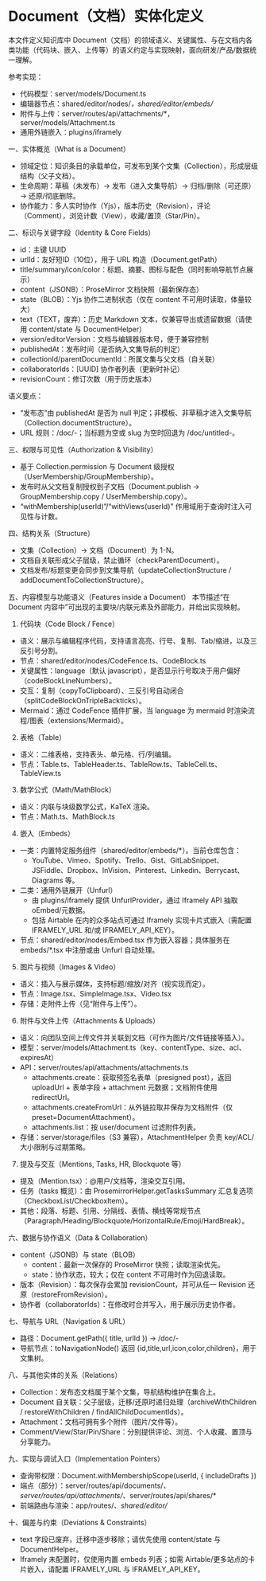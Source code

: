 # Document（文档）实体化定义

本文件定义知识库中 Document（文档）的领域语义、关键属性、与在文档内各类功能（代码块、嵌入、上传等）的语义约定与实现映射，面向研发/产品/数据统一理解。

参考实现：
- 代码模型：server/models/Document.ts
- 编辑器节点：shared/editor/nodes/*，shared/editor/embeds/*
- 附件与上传：server/routes/api/attachments/*，server/models/Attachment.ts
- 通用外链嵌入：plugins/iframely


一、实体概览（What is a Document）
- 领域定位：知识条目的承载单位，可发布到某个文集（Collection），形成层级结构（父子文档）。
- 生命周期：草稿（未发布）→ 发布（进入文集导航）→ 归档/删除（可还原）→ 还原/彻底删除。
- 协作能力：多人实时协作（Yjs），版本历史（Revision），评论（Comment），浏览计数（View），收藏/置顶（Star/Pin）。


二、标识与关键字段（Identity & Core Fields）
- id：主键 UUID
- urlId：友好短ID（10位），用于 URL 构造（Document.getPath）
- title/summary/icon/color：标题、摘要、图标与配色（同时影响导航节点展示）
- content（JSONB）：ProseMirror 文档快照（最新保存态）
- state（BLOB）：Yjs 协作二进制状态（仅在 content 不可用时读取，体量较大）
- text（TEXT，废弃）：历史 Markdown 文本，仅兼容导出或遗留数据（请使用 content/state 与 DocumentHelper）
- version/editorVersion：文档与编辑器版本号，便于兼容控制
- publishedAt：发布时间（是否纳入文集导航的判定）
- collectionId/parentDocumentId：所属文集与父文档（自关联）
- collaboratorIds：[UUID] 协作者列表（更新时补记）
- revisionCount：修订次数（用于历史版本）

语义要点：
- “发布态”由 publishedAt 是否为 null 判定；非模板、非草稿才进入文集导航（Collection.documentStructure）。
- URL 规则：/doc/<slugified-title>-<urlId>；当标题为空或 slug 为空时回退为 /doc/untitled-<urlId>。


三、权限与可见性（Authorization & Visibility）
- 基于 Collection.permission 与 Document 级授权（UserMembership/GroupMembership）。
- 发布时从父文档复制授权到子文档（Document.publish → GroupMembership.copy / UserMembership.copy）。
- “withMembership(userId)”/“withViews(userId)” 作用域用于查询时注入可见性与计数。


四、结构关系（Structure）
- 文集（Collection）→ 文档（Document）为 1-N。
- 文档自关联形成父子层级，禁止循环（checkParentDocument）。
- 文档发布/标题变更会同步到文集导航（updateCollectionStructure / addDocumentToCollectionStructure）。


五、内容模型与功能语义（Features inside a Document）
本节描述“在 Document 内容中”可出现的主要块/内联元素及外部能力，并给出实现映射。

1) 代码块（Code Block / Fence）
- 语义：展示与编辑程序代码，支持语言高亮、行号、复制、Tab/缩进，以及三反引号分割。
- 节点：shared/editor/nodes/CodeFence.ts、CodeBlock.ts
- 关键属性：language（默认 javascript），是否显示行号取决于用户偏好（codeBlockLineNumbers）。
- 交互：复制（copyToClipboard）、三反引号自动闭合（splitCodeBlockOnTripleBackticks）。
- Mermaid：通过 CodeFence 插件扩展，当 language 为 mermaid 时渲染流程/图表（extensions/Mermaid）。

2) 表格（Table）
- 语义：二维表格，支持表头、单元格、行/列编辑。
- 节点：Table.ts、TableHeader.ts、TableRow.ts、TableCell.ts、TableView.ts

3) 数学公式（Math/MathBlock）
- 语义：内联与块级数学公式，KaTeX 渲染。
- 节点：Math.ts、MathBlock.ts

4) 嵌入（Embeds）
- 一类：内置特定服务组件（shared/editor/embeds/*）。当前仓库包含：
  - YouTube、Vimeo、Spotify、Trello、Gist、GitLabSnippet、JSFiddle、Dropbox、InVision、Pinterest、Linkedin、Berrycast、Diagrams 等。
- 二类：通用外链展开（Unfurl）
  - 由 plugins/iframely 提供 UnfurlProvider，通过 Iframely API 抽取 oEmbed/元数据。
  - 包括 Airtable 在内的众多站点可通过 Iframely 实现卡片式嵌入（需配置 IFRAMELY_URL 和/或 IFRAMELY_API_KEY）。
- 节点：shared/editor/nodes/Embed.tsx 作为嵌入容器；具体服务在 embeds/*.tsx 中注册或由 Unfurl 自动处理。

5) 图片与视频（Images & Video）
- 语义：插入与展示媒体，支持标题/缩放/对齐（视实现而定）。
- 节点：Image.tsx、SimpleImage.tsx、Video.tsx
- 存储：走附件上传（见“附件与上传”）。

6) 附件与文件上传（Attachments & Uploads）
- 语义：向团队空间上传文件并关联到文档（可作为图片/文件链接等插入）。
- 模型：server/models/Attachment.ts（key、contentType、size、acl、expiresAt）
- API：server/routes/api/attachments/attachments.ts
  - attachments.create：获取预签名表单（presigned post），返回 uploadUrl + 表单字段 + attachment 元数据；文档附件使用 redirectUrl。
  - attachments.createFromUrl：从外链拉取并保存为文档附件（仅 preset=DocumentAttachment）。
  - attachments.list：按 user/document 过滤附件列表。
- 存储：server/storage/files（S3 兼容），AttachmentHelper 负责 key/ACL/大小限制与过期策略。

7) 提及与交互（Mentions, Tasks, HR, Blockquote 等）
- 提及（Mention.tsx）：@用户/文档等，渲染交互引用。
- 任务（tasks 概览）：由 ProsemirrorHelper.getTasksSummary 汇总复选项（CheckboxList/CheckboxItem）。
- 其他：段落、标题、引用、分隔线、表情、横线等常规节点（Paragraph/Heading/Blockquote/HorizontalRule/Emoji/HardBreak）。


六、数据与协作语义（Data & Collaboration）
- content（JSONB）与 state（BLOB）
  - content：最新一次保存的 ProseMirror 快照；读取渲染优先。
  - state：协作状态，较大；仅在 content 不可用时作为回退读取。
- 版本（Revision）：每次保存会累加 revisionCount，并可从任一 Revision 还原（restoreFromRevision）。
- 协作者（collaboratorIds）：在修改时合并写入，用于展示历史协作者。


七、导航与 URL（Navigation & URL）
- 路径：Document.getPath({ title, urlId }) → /doc/<slugified-title>-<urlId>
- 导航节点：toNavigationNode() 返回 {id,title,url,icon,color,children}，用于文集树。


八、与其他实体的关系（Relations）
- Collection：发布态文档属于某个文集，导航结构维护在集合上。
- Document 自关联：父子层级，迁移/还原时递归处理（archiveWithChildren / restoreWithChildren / findAllChildDocumentIds）。
- Attachment：文档可拥有多个附件（图片/文件等）。
- Comment/View/Star/Pin/Share：分别提供评论、浏览、个人收藏、置顶与分享能力。


九、实现与调试入口（Implementation Pointers）
- 查询带权限：Document.withMembershipScope(userId, { includeDrafts })
- 端点（部分）：server/routes/api/documents/*、server/routes/api/attachments/*、server/routes/api/shares/*
- 前端路由与渲染：app/routes/*、shared/editor/*


十、偏差与约束（Deviations & Constraints）
- text 字段已废弃，迁移中逐步移除；请优先使用 content/state 与 DocumentHelper。
- Iframely 未配置时，仅使用内置 embeds 列表；如需 Airtable/更多站点的卡片嵌入，请配置 IFRAMELY_URL 与 IFRAMELY_API_KEY。
